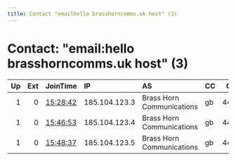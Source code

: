 ```yaml
---
title: Contact "emailhello brasshorncomms.uk host" (3)
---
```


# Contact: "email:hello brasshorncomms.uk host" (3)

|   Up |   Ext | JoinTime                                                                                            | IP            | AS                        | CC   |   ORp |   Dirp | OS   | Version   | Nickname          |   eFamMembers |
|-----:|------:|:----------------------------------------------------------------------------------------------------|:--------------|:--------------------------|:-----|------:|-------:|:-----|:----------|:------------------|--------------:|
|    1 |     0 | [15:28:42](https://metrics.torproject.org/rs.html#details/DD826D794BA74B4FE154FAB2850D722BABBF508F) | 185.104.123.3 | Brass Horn Communications | gb   |  4443 |      0 | BSD  | 0.3.4.9   | BrassHornBridge02 |            10 |
|    1 |     0 | [15:46:53](https://metrics.torproject.org/rs.html#details/AB6C97E7C19E8F161A376E262A3D23752DAEC920) | 185.104.123.4 | Brass Horn Communications | gb   |  4443 |      0 | BSD  | 0.3.4.9   | BrassHornBridge03 |            10 |
|    1 |     0 | [15:48:37](https://metrics.torproject.org/rs.html#details/EA650B5333F775D58206782B51E28DA69AD721AA) | 185.104.123.5 | Brass Horn Communications | gb   |  4443 |      0 | BSD  | 0.3.4.9   | BrassHornBridge04 |            10 |
